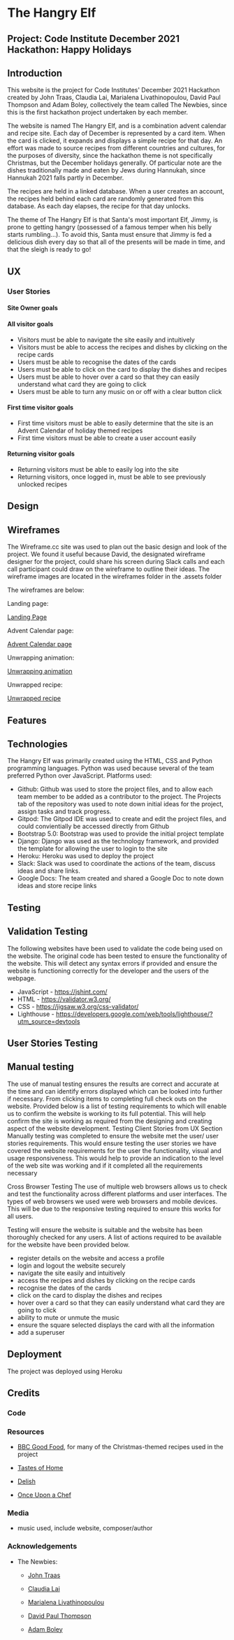 # The Hangry Elf

## Project: Code Institute December 2021 Hackathon: Happy Holidays

## Introduction

This website is the project for Code Institutes' December 2021 Hackathon created by John Traas, Claudia Lai, Marialena Livathinopoulou, David Paul Thompson and Adam Boley, collectively the team called The Newbies, since this is the first hackathon project undertaken by each member. 

The website is named The Hangry Elf, and is a combination advent calendar and recipe site. Each day of December is represented by a card item. When the card is clicked, it expands and displays a simple recipe for that day. An effort was made to source recipes from different countries and cultures, for the purposes of diversity, since the hackathon theme is not specifically Christmas, but the December holidays generally. Of particular note are the dishes traditionally made and eaten by Jews during Hannukah, since Hannukah 2021 falls partly in December. 

The recipes are held in a linked database. When a user creates an account, the recipes held behind each card are randomly generated from this database. As each day elapses, the recipe for that day unlocks. 

The theme of The Hangry Elf is that Santa's most important Elf, Jimmy, is prone to getting hangry (possessed of a famous temper when his belly starts rumbling...). 
To avoid this, Santa must ensure that Jimmy is fed a delicious dish every day so that all of the presents will be made in time, and that the sleigh is ready to go!

## UX

### User Stories

#### Site Owner goals

#### All visitor goals

- Visitors must be able to navigate the site easily and intuitively
- Visitors must be able to access the recipes and dishes by clicking on the recipe cards
- Users must be able to recognise the dates of the cards
- Users must be able to click on the card to display the dishes and recipes
- Users must be able to hover over a card so that they can easily understand what card they are going to click
- Users must be able to turn any music on or off with a clear button click

#### First time visitor goals

- First time visitors must be able to easily determine that the site is an Advent Calendar of holiday themed recipes
- First time visitors must be able to create a user account easily

#### Returning visitor goals

- Returning visitors must be able to easily log into the site
- Returning visitors, once logged in, must be able to see previously unlocked recipes


## Design

## Wireframes

The Wireframe.cc site was used to plan out the basic design and look of the project. We found it useful because David, the designated wireframe designer for the project, could share his screen during Slack calls and each call participant could draw on the wireframe to outline their ideas. The wireframe images are located in the wireframes folder in the .assets folder

The wireframes are below:

Landing page:

[Landing Page](<img src="https://github.com/Anelairam/xmas_hacathon/blob/main/media/wireframes/Homepage.png">)

Advent Calendar page:

[Advent Calendar page](<img src="https://github.com/Anelairam/xmas_hacathon/blob/main/media/wireframes/GamePage.png">)

Unwrapping animation:

[Unwrapping animation](<img src="https://github.com/Anelairam/xmas_hacathon/blob/main/media/wireframes/GameAnimation.png">)

Unwrapped recipe:

[Unwrapped recipe](<img src="https://github.com/Anelairam/xmas_hacathon/blob/main/media/wireframes/CardAction.png">)

## Features

## Technologies

The Hangry Elf was primarily created using the HTML, CSS and Python programming languages. Python was used because several of the team preferred Python over JavaScript. 
Platforms used:
- Github: Github was used to store the project files, and to allow each team member to be added as a contributor to the project. The Projects tab of the repository was used to note down initial ideas for the project, assign tasks and track progress.
- Gitpod: The Gitpod IDE was used to create and edit the project files, and could convientially be accessed directly from Github
- Bootstrap 5.0: Bootstrap was used to provide the initial project template
- Django: Django was used as the technology framework, and provided the template for allowing the user to login to the site
- Heroku: Heroku was used to deploy the project
- Slack: Slack was used to coordinate the actions of the team, discuss ideas and share links. 
- Google Docs: The team created and shared a Google Doc to note down ideas and store recipe links

## Testing

## Validation Testing
The following websites have been used to validate the code being used on the website. The original code has been tested to ensure the functionality of the website. This will detect any syntax errors if provided and ensure the website is functioning correctly for the developer and the users of the webpage. 
- JavaScript - https://jshint.com/
- HTML - https://validator.w3.org/
- CSS - https://jigsaw.w3.org/css-validator/
- Lighthouse - https://developers.google.com/web/tools/lighthouse/?utm_source=devtools

## User Stories Testing

## Manual testing
The use of manual testing ensures the results are correct and accurate at the time and can identify errors displayed which can be looked into further if necessary. From clicking items to completing full check outs on the website.  Provided below is a list of testing requirements to which will enable us to confirm the website is working to its full potential.  This will help confirm the site is working as required from the designing and creating aspect of the website development.
Testing Client Stories from UX Section
Manually testing was completed to ensure the website met the user/ user stories requirements. 
This would ensure testing the user stories we have covered the website requirements for the user the functionality, visual and usage responsiveness.
This would help to provide an indication to the level of the web site was working and if it completed all the requirements necessary
 

Cross Browser Testing
The use of multiple web browsers allows us to check and test the functionality across different platforms and user interfaces.  The types of web browsers we used were web browsers and mobile devices. This will be due to the responsive testing required to ensure this works for all users.

Testing will ensure the website is suitable and the website has been thoroughly checked for any users. A list of actions required to be available for the website have been provided below.

- register details on the website and access a profile
- login and logout the website securely
- navigate the site easily and intuitively
- access the recipes and dishes by clicking on the recipe cards
- recognise the dates of the cards
- click on the card to display the dishes and recipes
- hover over a card so that they can easily understand what card they are going to click
- ability to mute or unmute the music
- ensure the square selected displays the card with all the information
- add a superuser

## Deployment

The project was deployed using Heroku

## Credits

### Code 

### Resources

- [BBC Good Food](https://www.bbcgoodfood.com/), for many of the Christmas-themed recipes used in the project

- [Tastes of Home](https://www.tasteofhome.com/)

- [Delish](https://www.delish.com/)

- [Once Upon a Chef](https://www.onceuponachef.com/)

### Media 

- music used, include website, composer/author

### Acknowledgements

- The Newbies:
  - [John Traas](https://github.com/Jays-T)

  - [Claudia Lai](https://github.com/ClaudiaLie)

  - [Marialena Livathinopoulou](https://github.com/Anelairam)

  - [David Paul Thompson](https://github.com/tomod24)

  - [Adam Boley](https://github.com/AdamBoley)



